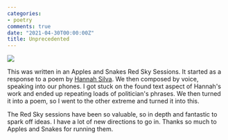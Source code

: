 ```yaml
---
categories:
- poetry
comments: true
date: "2021-04-30T00:00:00Z"
title: Unprecedented
---
```


<img src="https://www.davidralphlewis.co.uk/assets/images/articles/2021/unprecedented.jpg" class="responsive"><br>

This was written in an Apples and Snakes Red Sky Sessions. It started as a response to a poem by [Hannah Silva](https://www.youtube.com/watch?v=yCy9YS_UYeE). We then composed by voice, speaking into our phones. I got stuck on the found text aspect of Hannah's work and ended up repeating loads of politician's phrases. We then turned it into a poem, so I went to the other extreme and turned it into this.

The Red Sky sessions have been so valuable, so in depth and fantastic to spark off ideas. I have a lot of new directions to go in. Thanks so much to Apples and Snakes for running them.
